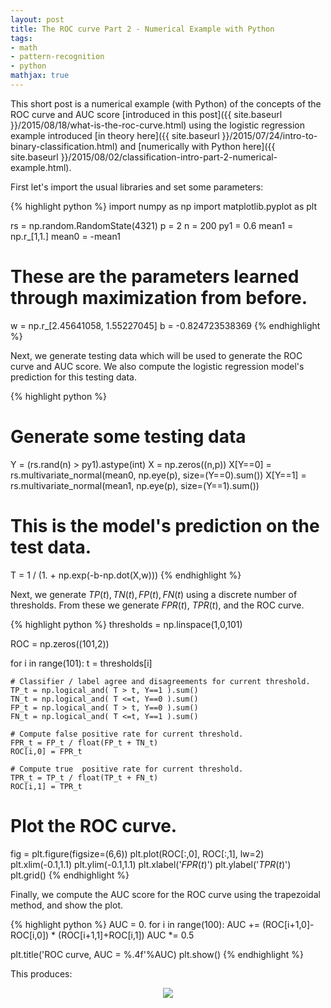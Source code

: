 ```yaml
---
layout: post
title: The ROC curve Part 2 - Numerical Example with Python
tags:
- math
- pattern-recognition
- python
mathjax: true
---
```


This short post is a numerical example (with Python) of the concepts of the ROC curve and AUC score [introduced in this post]({{ site.baseurl }}/2015/08/18/what-is-the-roc-curve.html) using the logistic regression example introduced [in theory here]({{ site.baseurl }}/2015/07/24/intro-to-binary-classification.html) and [numerically with Python here]({{ site.baseurl }}/2015/08/02/classification-intro-part-2-numerical-example.html).

First let's import the usual libraries and set some parameters:

{% highlight python %}
import numpy as np
import matplotlib.pyplot as plt

rs = np.random.RandomState(4321)
p = 2
n = 200
py1 = 0.6
mean1 = np.r_[1,1.]
mean0 = -mean1

# These are the parameters learned through maximization from before.
w = np.r_[2.45641058, 1.55227045]
b = -0.824723538369
{% endhighlight %}

Next, we generate testing data which will be used to generate the ROC curve and AUC score. We also compute the logistic regression model's prediction for this testing data.

{% highlight python %}
# Generate some testing data
Y = (rs.rand(n) > py1).astype(int)
X = np.zeros((n,p))
X[Y==0] = rs.multivariate_normal(mean0, np.eye(p), size=(Y==0).sum())
X[Y==1] = rs.multivariate_normal(mean1, np.eye(p), size=(Y==1).sum())

# This is the model's prediction on the test data.
T = 1 / (1. + np.exp(-b-np.dot(X,w)))
{% endhighlight %}

Next, we generate $TP(t), TN(t), FP(t), FN(t)$ using a discrete number of thresholds. From these we generate $FPR(t)$, $TPR(t)$, and the ROC curve.

{% highlight python %}
thresholds = np.linspace(1,0,101)

ROC = np.zeros((101,2))

for i in range(101):
    t = thresholds[i]

    # Classifier / label agree and disagreements for current threshold.
    TP_t = np.logical_and( T > t, Y==1 ).sum()
    TN_t = np.logical_and( T <=t, Y==0 ).sum()
    FP_t = np.logical_and( T > t, Y==0 ).sum()
    FN_t = np.logical_and( T <=t, Y==1 ).sum()

    # Compute false positive rate for current threshold.
    FPR_t = FP_t / float(FP_t + TN_t)
    ROC[i,0] = FPR_t

    # Compute true  positive rate for current threshold.
    TPR_t = TP_t / float(TP_t + FN_t)
    ROC[i,1] = TPR_t

# Plot the ROC curve.
fig = plt.figure(figsize=(6,6))
plt.plot(ROC[:,0], ROC[:,1], lw=2)
plt.xlim(-0.1,1.1)
plt.ylim(-0.1,1.1)
plt.xlabel('$FPR(t)$')
plt.ylabel('$TPR(t)$')
plt.grid()
{% endhighlight %}

Finally, we compute the AUC score for the ROC curve using the trapezoidal method, and show the plot.

{% highlight python %}
AUC = 0.
for i in range(100):
    AUC += (ROC[i+1,0]-ROC[i,0]) * (ROC[i+1,1]+ROC[i,1])
AUC *= 0.5

plt.title('ROC curve, AUC = %.4f'%AUC)
plt.show()
{% endhighlight %}

This produces:

<div style="text-align:center"><img src="{{ site.baseurl }}/images/roc-3.png"></div>

